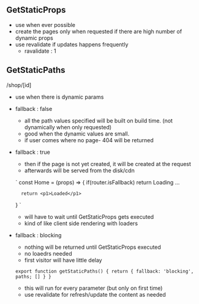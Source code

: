 ## GetStaticProps

- use when ever possible
- create the pages only when requested if there are high number of dynamic props
- use revalidate if updates happens frequently
    - ravalidate : 1

## GetStaticPaths

/shop/[id]
- use when there is dynamic params
- fallback : false
    - all the path values specified will be built on build time. (not dynamically when only requested)
    - good when the dynamic values are small.
    - if user comes where no page- 404 will be returned
- fallback : true
    - then if the page is not yet created, it will be created at the request
    - afterwards will be served from the disk/cdn

    `
    const Home = (props) => {
        if(router.isFallback) return <p1>Loading ... </p1>

        return <p1>Loaded</p1>   
    }
    `

    - will have to wait until GetStaticProps gets executed
    - kind of like client side rendering with loaders

- fallback : blocking
    - nothing will be returned until GetStaticProps executed
    - no loaedrs needed
    - first visitor will have little delay

    `
        export function getStaticPaths() {
            return {
                fallback: 'blocking',
                paths; []
            }
        }
    `
    - this will run for every parameter (but only on first time)
    - use revalidate for refresh/update the content as needed
